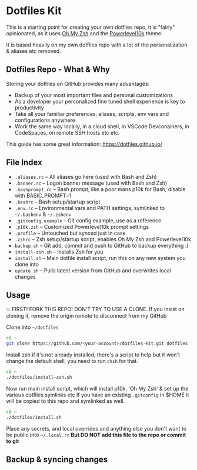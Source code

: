 # Dotfiles Kit

This is a starting point for creating your own dotfiles repo, it is "fairly" opinionated, as it uses [Oh My Zsh](https://ohmyz.sh/) and the [Powerlevel10k](https://github.com/romkatv/powerlevel10k) theme.

It is based heavily on my own dotfiles repo with a lot of the personalization & aliases etc removed.

## Dotfiles Repo - What & Why

Storing your dotfiles on GitHub provides many advantages:

- Backup of your most important files and personal customizations
- As a developer your personalized fine tuned shell experience is key to productivity
- Take all your familiar preferences, aliases, scripts, env vars and configurations anywhere
- Work the same way locally, in a cloud shell, in VSCode Devconainers, in CodeSpaces, on remote SSH hosts etc etc.

This guide has some great information: https://dotfiles.github.io/

## File Index

- `.aliases.rc` – All aliases go here (used with Bash and Zsh)
- `.banner.rc` – Logon banner message (used with Bash and Zsh)
- `.bashprompt.rc` – Bash prompt, like a poor mans p10k for Bash, disable with BASIC_PROMPT=1
- `.bashrc` – Bash setup/startup script
- `.env.rc` – Environmental vars and PATH settings, symlinked to `~/.bashenv` & `~/.zshenv`
- `.gitconfig.example` – Git config example, use as a reference
- `.p10k.zsh` – Customized Powerlevel10k prompt settings
- `.profile` – Untouched but synced just in case
- `.zshrc` – Zsh setup/startup script, enables Oh My Zsh and Powerlevel10k
- `backup.sh` – Git add, commit and push to GitHub to backup everything :)
- `install-zsh.sh` – Installs Zsh for you
- `install.sh` – Main dotfile install script, run this on any new system you clone into
- `update.sh` – Pulls latest version from GitHub and overwrites local changes

## Usage

💥 FIRST! FORK THIS REPO! DON'T TRY TO USE A CLONE. If you insist on cloning it, remove the origin remote to disconnect from my GitHub

Clone into `~/dotfiles`

```bash
cd ~
git clone https://github.com/<your-account>/dotfiles-kit.git dotfiles
```

Install zsh if it's not already installed, there's a script to help but it won't change the default shell, you need to run `chsh` for that.

```bash
cd ~
./dotfiles/install-zsh.sh
```

Now run main install script, which will install p10k, 'Oh My Zsh' & set up the various dotfiles symlinks etc
If you have an existing `.gitconfig` in $HOME it will be copied to this repo and symlinked as well.

```bash
cd ~
./dotfiles/install.sh
```

Place any secrets, and local overrides and anything else you don't want to be public into `~/.local.rc` **But DO NOT add this file to the repo or commit to git**

## Backup & syncing changes